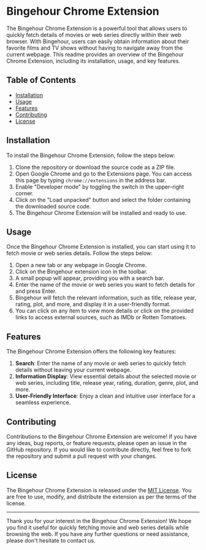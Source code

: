 # Bingehour Chrome Extension

The Bingehour Chrome Extension is a powerful tool that allows users to quickly fetch details of movies or web series directly within their web browser. With Bingehour, users can easily obtain information about their favorite films and TV shows without having to navigate away from the current webpage. This readme provides an overview of the Bingehour Chrome Extension, including its installation, usage, and key features.

## Table of Contents
- [Installation](#installation)
- [Usage](#usage)
- [Features](#features)
- [Contributing](#contributing)
- [License](#license)

## Installation

To install the Bingehour Chrome Extension, follow the steps below:

1. Clone the repository or download the source code as a ZIP file.
2. Open Google Chrome and go to the Extensions page. You can access this page by typing `chrome://extensions` in the address bar.
3. Enable "Developer mode" by toggling the switch in the upper-right corner.
4. Click on the "Load unpacked" button and select the folder containing the downloaded source code.
5. The Bingehour Chrome Extension will be installed and ready to use.

## Usage

Once the Bingehour Chrome Extension is installed, you can start using it to fetch movie or web series details. Follow the steps below:

1. Open a new tab or any webpage in Google Chrome.
2. Click on the Bingehour extension icon in the toolbar.
3. A small popup will appear, providing you with a search bar.
4. Enter the name of the movie or web series you want to fetch details for and press Enter.
5. Bingehour will fetch the relevant information, such as title, release year, rating, plot, and more, and display it in a user-friendly format.
6. You can click on any item to view more details or click on the provided links to access external sources, such as IMDb or Rotten Tomatoes.

## Features

The Bingehour Chrome Extension offers the following key features:

1. **Search**: Enter the name of any movie or web series to quickly fetch details without leaving your current webpage.
2. **Information Display**: View essential details about the selected movie or web series, including title, release year, rating, duration, genre, plot, and more.
3. **User-Friendly Interface**: Enjoy a clean and intuitive user interface for a seamless experience.

## Contributing

Contributions to the Bingehour Chrome Extension are welcome! If you have any ideas, bug reports, or feature requests, please open an issue in the GitHub repository. If you would like to contribute directly, feel free to fork the repository and submit a pull request with your changes.

## License

The Bingehour Chrome Extension is released under the [MIT License](LICENSE). You are free to use, modify, and distribute the extension as per the terms of the license.

---

Thank you for your interest in the Bingehour Chrome Extension! We hope you find it useful for quickly fetching movie and web series details while browsing the web. If you have any further questions or need assistance, please don't hesitate to contact us.
